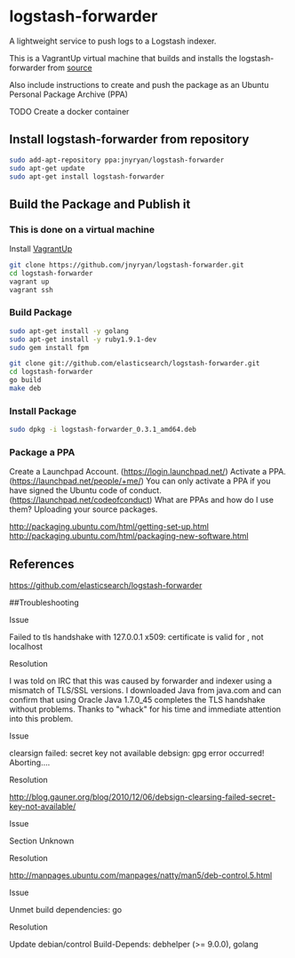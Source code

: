 # logstash-forwarder

A lightweight service to push logs to a Logstash indexer.

This is a VagrantUp virtual machine that builds and installs the logstash-forwarder from [source](https://github.com/elasticsearch/logstash-forwarder/releases)

Also include instructions to create and push the package as an Ubuntu Personal Package Archive (PPA)

TODO
Create a docker container

## Install logstash-forwarder from repository

``` bash
sudo add-apt-repository ppa:jnyryan/logstash-forwarder 
sudo apt-get update
sudo apt-get install logstash-forwarder
```

## Build the Package and Publish it 

### This is done on a virtual machine

Install [VagrantUp](http://www.vagrantup.com/)

``` bash
git clone https://github.com/jnyryan/logstash-forwarder.git
cd logstash-forwarder
vagrant up
vagrant ssh
```

### Build Package

``` bash
sudo apt-get install -y golang
sudo apt-get install -y ruby1.9.1-dev
sudo gem install fpm

git clone git://github.com/elasticsearch/logstash-forwarder.git
cd logstash-forwarder
go build
make deb
```

### Install Package

``` bash
sudo dpkg -i logstash-forwarder_0.3.1_amd64.deb

```

### Package a PPA

Create a Launchpad Account. (https://login.launchpad.net/)
Activate a PPA. (https://launchpad.net/people/+me/)
You can only activate a PPA if you have signed the Ubuntu code of conduct. (https://launchpad.net/codeofconduct)
What are PPAs and how do I use them?
Uploading your source packages.

http://packaging.ubuntu.com/html/getting-set-up.html
http://packaging.ubuntu.com/html/packaging-new-software.html


## References
https://github.com/elasticsearch/logstash-forwarder

##Troubleshooting

Issue

Failed to tls handshake with 127.0.0.1 x509: certificate is valid for , not localhost

Resolution

I was told on IRC that this was caused by forwarder and indexer using a mismatch of TLS/SSL versions. I downloaded Java from java.com and can confirm that using Oracle Java 1.7.0_45 completes the TLS handshake without problems. Thanks to "whack" for his time and immediate attention into this problem.

Issue

clearsign failed: secret key not available
debsign: gpg error occurred!  Aborting….

Resolution

http://blog.gauner.org/blog/2010/12/06/debsign-clearsing-failed-secret-key-not-available/

Issue

Section Unknown

Resolution

http://manpages.ubuntu.com/manpages/natty/man5/deb-control.5.html

Issue

Unmet build dependencies: go

Resolution

Update debian/control
Build-Depends: debhelper (>= 9.0.0), golang
